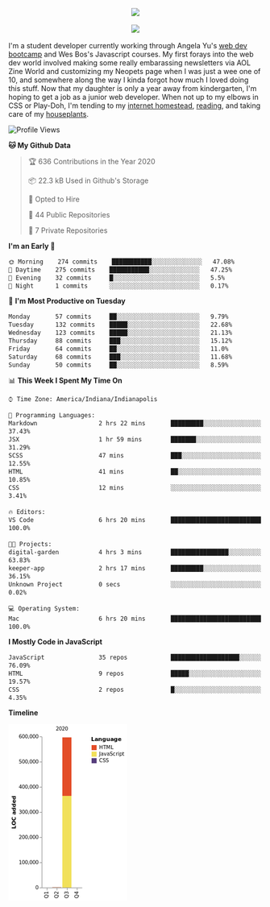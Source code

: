 <p align="center"><img src="https://i.imgur.com/wJsitMz.gif"></p>
<p align="center">
<img src="https://i.imgur.com/yc24RM2.png" width="400">
</p>

I'm a student developer currently working through Angela Yu's [web dev bootcamp](https://www.udemy.com/course/the-complete-web-development-bootcamp/) and Wes Bos's Javascript courses. My first forays into the web dev world involved making some really embarassing newsletters via AOL Zine World and customizing my Neopets page when I was just a wee one of 10, and somewhere along the way I kinda forgot how much I loved doing this stuff. Now that my daughter is only a year away from kindergarten, I'm hoping to get a job as a junior web developer. When not up to my elbows in CSS or Play-Doh, I'm tending to my [internet homestead](https://jennymikac.dev), [reading](https://www.goodreads.com/user/show/63139573-jenny-mikac), and taking care of my [houseplants](https://www.notion.so/codexvitae/Houseplants-3b1370377d9845dc8166373f166224b3).

<!--START_SECTION:waka-->
![Profile Views](http://img.shields.io/badge/Profile%20Views-7-blue)

**🐱 My Github Data** 

> 🏆 636 Contributions in the Year 2020
 > 
> 📦 22.3 kB Used in Github's Storage 
 > 
> 💼 Opted to Hire
 > 
> 📜 44 Public Repositories
 > 
> 🔑 7 Private Repositories 

**I'm an Early 🐤** 

```text
🌞 Morning    274 commits    ███████████░░░░░░░░░░░░░░   47.08% 
🌆 Daytime    275 commits    ███████████░░░░░░░░░░░░░░   47.25% 
🌃 Evening    32 commits     █░░░░░░░░░░░░░░░░░░░░░░░░   5.5% 
🌙 Night      1 commits      ░░░░░░░░░░░░░░░░░░░░░░░░░   0.17%

```
📅 **I'm Most Productive on Tuesday** 

```text
Monday       57 commits     ██░░░░░░░░░░░░░░░░░░░░░░░   9.79% 
Tuesday      132 commits    █████░░░░░░░░░░░░░░░░░░░░   22.68% 
Wednesday    123 commits    █████░░░░░░░░░░░░░░░░░░░░   21.13% 
Thursday     88 commits     ███░░░░░░░░░░░░░░░░░░░░░░   15.12% 
Friday       64 commits     ██░░░░░░░░░░░░░░░░░░░░░░░   11.0% 
Saturday     68 commits     ███░░░░░░░░░░░░░░░░░░░░░░   11.68% 
Sunday       50 commits     ██░░░░░░░░░░░░░░░░░░░░░░░   8.59%

```


📊 **This Week I Spent My Time On** 

```text
⌚︎ Time Zone: America/Indiana/Indianapolis

💬 Programming Languages: 
Markdown                 2 hrs 22 mins       █████████░░░░░░░░░░░░░░░░   37.43% 
JSX                      1 hr 59 mins        ███████░░░░░░░░░░░░░░░░░░   31.29% 
SCSS                     47 mins             ███░░░░░░░░░░░░░░░░░░░░░░   12.55% 
HTML                     41 mins             ██░░░░░░░░░░░░░░░░░░░░░░░   10.85% 
CSS                      12 mins             ░░░░░░░░░░░░░░░░░░░░░░░░░   3.41%

🔥 Editors: 
VS Code                  6 hrs 20 mins       █████████████████████████   100.0%

🐱‍💻 Projects: 
digital-garden           4 hrs 3 mins        ████████████████░░░░░░░░░   63.83% 
keeper-app               2 hrs 17 mins       █████████░░░░░░░░░░░░░░░░   36.15% 
Unknown Project          0 secs              ░░░░░░░░░░░░░░░░░░░░░░░░░   0.02%

💻 Operating System: 
Mac                      6 hrs 20 mins       █████████████████████████   100.0%

```

**I Mostly Code in JavaScript** 

```text
JavaScript               35 repos            ███████████████████░░░░░░   76.09% 
HTML                     9 repos             █████░░░░░░░░░░░░░░░░░░░░   19.57% 
CSS                      2 repos             █░░░░░░░░░░░░░░░░░░░░░░░░   4.35%

```


**Timeline**

![Chart not found](https://github.com/maudlinmandrake/maudlinmandrake/blob/master/charts/bar_graph.png) 


<!--END_SECTION:waka-->
